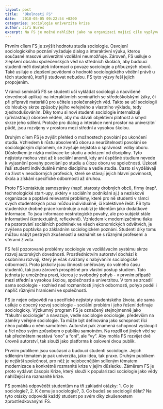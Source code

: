 ```yaml
---
layout: post
title:  "Okolnosti FS"
date:   2018-05-05 09:22:54 +0200
categories: sociologie univerzita krize
author: Jiří Bureš
excerpt: Na FS je možné nahlížet jako na organizaci mající cíle vyplývajících z konkrétních problémů, kterým čelí studenti sociologie při svém studiu. Zároveň ale "fakultní sociologie" je způsobem nahlížení na sociální podmínky výuky sociologie, a tak výzkumným programem, jež si klade za cíl přinést nové sociologické poznání.  
---
```

Prvním cílem FS je zvýšit hodnotu studia sociologie. Osvojení sociologického poznání vyžaduje dialog a interaktivní výuku, kterou současné masové univerzitní vzdělání neumožňuje. Zároveň, FS usiluje o zlepšení obsahu společenských věd na středních školách, aby budoucí studenti měli dostatek informací o povaze sociologie a příbuzných oborů. Také usiluje o zlepšení povědomí o hodnotě sociologického vědění právě u těch studentů, kteří ji studovat nebudou. FS tyto výzvy řeší jejich propojením.

V rámci seminářů FS se studenti učí vykládat sociologii a nacvičené dovednosti aplikují na interaktivních seminářích se středoškolskými žáky, či při přípravě materiálů pro učitele společenských věd. Takto se učí sociologii do hloubky skrze způsoby jejího veřejného a vlastního výkladu, tedy zjednodušováním. Díky tomu si noví studenti sociologie internalizují (přivlastňují) oborové vědění, aby mu dávali objektivní platnost a smysl skrze jeho sdílení. Protože pro dialog a interakce není prostor na univerzitní půdě, jsou rozvíjeny v prostoru mezi střední a vysokou školou.

Druhým cílem FS je zvýšit přehled o možnostech povolání po ukončení studia. Vzhledem k růstu absolventů oboru a neurčitelností povolání se sociologickým diplomem, se zvyšuje nejistota o správnosti volby oboru. Důsledkem je nízká motivace ke studiu a odcizení od disciplíny. Tyto nejistoty mohou vést až k sociální anomii, kdy ani úspěšné studium nevede k vyjasnění povahy povolání po studiu a úloze oboru ve společnosti. Úzkosti řeší studenti individuálně mimo disciplínu a vedle studia. Často si vydělávají na život v neodborných profesích, které se stávají jejich hlavní povinností, škola a získání specifické odbornosti až druhou. 

Proto FS kontaktuje samosprávy (např. starosty drobných obcí), firmy (např. technologické start-upy, aktéry v sociálním podnikání aj.) a neziskové organizace a poptává relevantní problémy, které pro ně studenti v rámci svých studentských prací můžou individuálně, či kolektivně řešit. FS tyto studentské drobné práce kontroluje a nabízí je klientům jako dodatkové informace. To jsou informace nestrategické povahy, ale pro subjekt stále informativní (kontextuálně, reflexivně). Vzhledem k modernizačnímu tlaku na pozorování sociálních podmínek ve všech ekonomických odvětvích, je zvýšena poptávka po základním sociologickém poznání. Studenti díky tomu můžou nabýt pestrých zkušeností a seznámit se s různými profesemi a sférami života.

FS řeší pozorované problémy sociologie ve vzdělávacím systému skrze rozvoj autorských dovedností. Prostřednictvím autorství dochází k osobnímu rozvoji, který je však svázaný s nabýváním sociologické odbornosti. Proto jakkoliv jsou činnosti směřovány do volného času studentů, tak jsou zároveň prospěšné pro vlastní postup studiem. Tato jednota je umožněna praxí, kterou je svobodný pohyb - v prvním případě mezi střední a vysokou školou, společností a univerzitou. V tom se zrcadlí sama sociologie - rozhled nad rozmanitostí jiných odborností, pohyb podél i napříč různými hranicemi ve společnosti. 

FS je nejen odpovědí na specifické nejistoty studentského života, ale sama usiluje o obecný rozvoj sociologie - sociální problém i jeho řešení definuje sociologicky. Výzkumný program FS je označený stejnojmenně jako “fakultní sociologie” a navazuje, vedle sociologie sociologie, především na záměry veřejné sociologie. Ta může být definována jako schopnost říci něco publiku o něm samotném. Autorství pak znamená schopnost vystoupit a říci něco svým způsobem o publiku samotném. Na rozdíl od jiných věd se tak předmětem nestává “ono” a “oni”, ale “vy”. Aby mohla FS rozvíjet dvě úrovně autorství, tak slouží jako platforma k oslovení dvou publik.

Prvním publikem jsou současní a budoucí studenti sociologie. Jejich sdíleným tématem je pak univerzita, jako idea, tak praxe. Druhým publikem je nejširší společnost, pro něž je nejobecnějším sdíleným tématem modernizace a konkrétně rozmanité krize v jejím důsledku. Záměrem FS je proto vydávat časopis Krize, který slouží k popularizaci sociologie jako vědy nahlížející na rozmanité krize.

FS pomáhá odpovědět studentům na tři základní otázky: 1. Co je sociologie?, 2. K čemu je sociologie?, 3. Co budeš se sociologií dělat? Na tyto otázky odpovídá každý student po svém díky zkušenostem zprostředkovanými FS.



